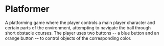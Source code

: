 # Platformer
A platforming game where the player controls a main player character and certain parts of the environment, attempting to navigate the ball through short obstacle courses. The player uses two buttons -- a blue button and an orange button -- to control objects of the corresponding color.
